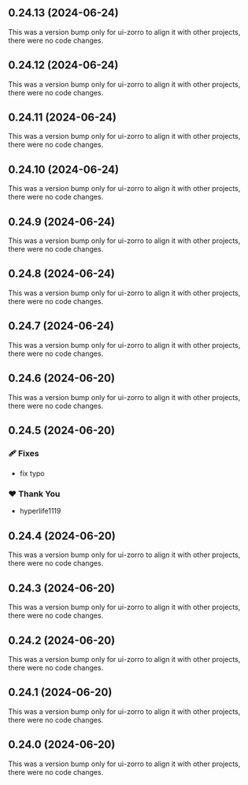 ## 0.24.13 (2024-06-24)

This was a version bump only for ui-zorro to align it with other projects, there were no code changes.

## 0.24.12 (2024-06-24)

This was a version bump only for ui-zorro to align it with other projects, there were no code changes.

## 0.24.11 (2024-06-24)

This was a version bump only for ui-zorro to align it with other projects, there were no code changes.

## 0.24.10 (2024-06-24)

This was a version bump only for ui-zorro to align it with other projects, there were no code changes.

## 0.24.9 (2024-06-24)

This was a version bump only for ui-zorro to align it with other projects, there were no code changes.

## 0.24.8 (2024-06-24)

This was a version bump only for ui-zorro to align it with other projects, there were no code changes.

## 0.24.7 (2024-06-24)

This was a version bump only for ui-zorro to align it with other projects, there were no code changes.

## 0.24.6 (2024-06-20)

This was a version bump only for ui-zorro to align it with other projects, there were no code changes.

## 0.24.5 (2024-06-20)


### 🩹 Fixes

- fix typo


### ❤️  Thank You

- hyperlife1119

## 0.24.4 (2024-06-20)

This was a version bump only for ui-zorro to align it with other projects, there were no code changes.

## 0.24.3 (2024-06-20)

This was a version bump only for ui-zorro to align it with other projects, there were no code changes.

## 0.24.2 (2024-06-20)

This was a version bump only for ui-zorro to align it with other projects, there were no code changes.

## 0.24.1 (2024-06-20)

This was a version bump only for ui-zorro to align it with other projects, there were no code changes.

## 0.24.0 (2024-06-20)

This was a version bump only for ui-zorro to align it with other projects, there were no code changes.